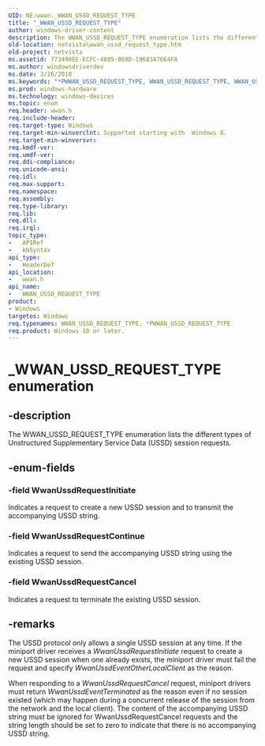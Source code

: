```yaml
---
UID: NE:wwan._WWAN_USSD_REQUEST_TYPE
title: "_WWAN_USSD_REQUEST_TYPE"
author: windows-driver-content
description: The WWAN_USSD_REQUEST_TYPE enumeration lists the different types of Unstructured Supplementary Service Data (USSD) session requests.
old-location: netvista\wwan_ussd_request_type.htm
old-project: netvista
ms.assetid: 773490EE-ECFC-4089-869D-19683A76E4FA
ms.author: windowsdriverdev
ms.date: 3/26/2018
ms.keywords: "*PWWAN_USSD_REQUEST_TYPE, WWAN_USSD_REQUEST_TYPE, WWAN_USSD_REQUEST_TYPE enumeration [Network Drivers Starting with Windows Vista], WwanUssdRequestCancel, WwanUssdRequestContinue, WwanUssdRequestInitiate, _WWAN_USSD_REQUEST_TYPE, netvista.wwan_ussd_request_type, wwan/WWAN_USSD_REQUEST_TYPE, wwan/WwanUssdRequestCancel, wwan/WwanUssdRequestContinue, wwan/WwanUssdRequestInitiate"
ms.prod: windows-hardware
ms.technology: windows-devices
ms.topic: enum
req.header: wwan.h
req.include-header: 
req.target-type: Windows
req.target-min-winverclnt: Supported starting with  Windows 8.
req.target-min-winversvr: 
req.kmdf-ver: 
req.umdf-ver: 
req.ddi-compliance: 
req.unicode-ansi: 
req.idl: 
req.max-support: 
req.namespace: 
req.assembly: 
req.type-library: 
req.lib: 
req.dll: 
req.irql: 
topic_type:
-	APIRef
-	kbSyntax
api_type:
-	HeaderDef
api_location:
-	wwan.h
api_name:
-	WWAN_USSD_REQUEST_TYPE
product:
- Windows
targetos: Windows
req.typenames: WWAN_USSD_REQUEST_TYPE, *PWWAN_USSD_REQUEST_TYPE
req.product: Windows 10 or later.
---
```


# _WWAN_USSD_REQUEST_TYPE enumeration


## -description


The WWAN_USSD_REQUEST_TYPE enumeration lists the different types of Unstructured Supplementary Service Data (USSD) session requests.


## -enum-fields




### -field WwanUssdRequestInitiate

Indicates a request to create a new USSD session and to transmit the accompanying USSD string.


### -field WwanUssdRequestContinue

Indicates a request to send the accompanying USSD string using the existing USSD session.


### -field WwanUssdRequestCancel

Indicates a request to terminate the existing USSD session.


## -remarks



The USSD protocol only allows a single USSD session at any time. If the miniport driver receives a <i>WwanUssdRequestInitiate</i> request to create a new USSD session when one already exists, the miniport driver must fail the request and specify <i>WwanUssdEventOtherLocalClient</i> as the reason.

When responding to a <i>WwanUssdRequestCancel</i> request, miniport drivers must return <i>WwanUssdEventTerminated</i> as the reason even if no session existed (which may happen during a concurrent release of the session from the network and the local client). The content of the accompanying USSD string must be ignored for WwanUssdRequestCancel requests and the string length should be set to zero to indicate that there is no accompanying USSD string.



